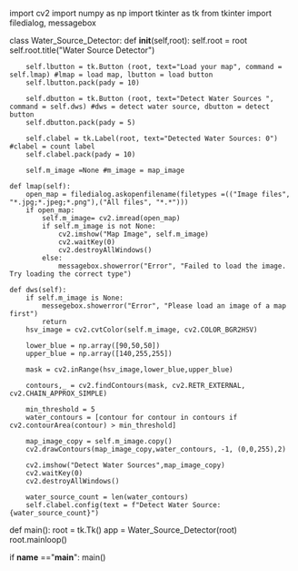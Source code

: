 import cv2
import numpy as np
import tkinter as tk
from tkinter import filedialog, messagebox

class Water_Source_Detector:
    def __init__(self,root):
        self.root = root
        self.root.title("Water Source Detector")
        
        self.lbutton = tk.Button (root, text="Load your map", command = self.lmap) #lmap = load map, lbutton = load button
        self.lbutton.pack(pady = 10)
        
        self.dbutton = tk.Button (root, text="Detect Water Sources ", command = self.dws) #dws = detect water source, dbutton = detect button
        self.dbutton.pack(pady = 5)
        
        self.clabel = tk.Label(root, text="Detected Water Sources: 0") #clabel = count label
        self.clabel.pack(pady = 10)
        
        self.m_image =None #m_image = map_image
        
    def lmap(self):
        open_map = filedialog.askopenfilename(filetypes =(("Image files", "*.jpg;*.jpeg;*.png"),("All files", "*.*")))
        if open_map:
            self.m_image= cv2.imread(open_map)
            if self.m_image is not None:
                cv2.imshow("Map Image", self.m_image)
                cv2.waitKey(0)
                cv2.destroyAllWindows()
            else:
                messagebox.showerror("Error", "Failed to load the image. Try loading the correct type")
                
    def dws(self):
        if self.m_image is None:
            messegebox.showerror("Error", "Please load an image of a map first")
            return
        hsv_image = cv2.cvtColor(self.m_image, cv2.COLOR_BGR2HSV)
        
        lower_blue = np.array([90,50,50])
        upper_blue = np.array([140,255,255])
        
        mask = cv2.inRange(hsv_image,lower_blue,upper_blue)
        
        contours,_ = cv2.findContours(mask, cv2.RETR_EXTERNAL, cv2.CHAIN_APPROX_SIMPLE)
        
        min_threshold = 5
        water_contours = [contour for contour in contours if cv2.contourArea(contour) > min_threshold]
        
        map_image_copy = self.m_image.copy()
        cv2.drawContours(map_image_copy,water_contours, -1, (0,0,255),2)
        
        cv2.imshow("Detect Water Sources",map_image_copy)
        cv2.waitKey(0)
        cv2.destroyAllWindows()
        
        water_source_count = len(water_contours)
        self.clabel.config(text = f"Detect Water Source:{water_source_count}")
        
def main():
    root = tk.Tk()
    app = Water_Source_Detector(root)
    root.mainloop()
    
if __name__ =="__main__":
    main()
